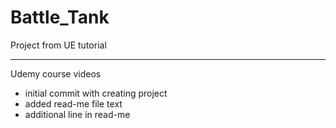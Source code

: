 # Battle_Tank
Project from UE tutorial

***
Udemy course videos

* initial commit with creating project
* added read-me file text
* additional line in read-me
